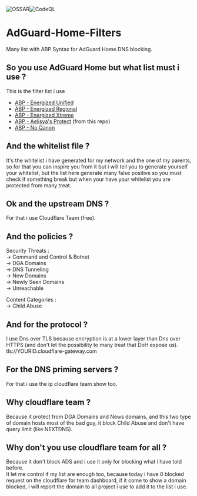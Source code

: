![OSSAR](https://github.com/michaelb-ae/AdGuard-Home-Filters/workflows/OSSAR/badge.svg)![CodeQL](https://github.com/michaelb-ae/AdGuard-Home-Filters/workflows/CodeQL/badge.svg)
# AdGuard-Home-Filters
Many list with ABP Syntax for AdGuard Home DNS blocking.

## So you use AdGuard Home but what list must i use ?
This is the filter list i use
- [ABP - Energized Unified](https://block.energized.pro/unified/formats/filter)
- [ABP - Energized Regional](https://block.energized.pro/extensions/regional/formats/filter)
- [ABP - Energized Xtreme](https://block.energized.pro/extensions/xtreme/formats/filter)
- [ABP - Aelisya's Protect](https://github.com/michaelb-ae/AdGuard-Home-Filters/raw/main/AdGuard-Home/Aelisya's-Protect.abp) (from this repo)
- [ABP - No Qanon](https://raw.githubusercontent.com/rimu/no-qanon/master/adblock.txt)

## And the whitelist file ?
It's the whitelist i have generated for my network and the one of my parents, so for that you can inspire you from it but i will tell you to generate yourself your whitelist, but the list here generate many false positive so you must check if something break but when your have your whitelist you are protected from many treat.

## Ok and the upstream DNS ?
For that i use Cloudflare Team (free).

## And the policies ?
Security Threats :\
-> Command and Control & Botnet\
-> DGA Domains\
-> DNS Tunneling\
-> New Domains\
-> Newly Seen Domains\
-> Unreachable

Content Categories :\
-> Child Abuse

## And for the protocol ?
I use Dns over TLS because encryption is at a lower layer than Dns over HTTPS (and don't let the possibility to many treat that DoH expose us).\
tls://YOURID.cloudflare-gateway.com

## For the DNS priming servers ?
For that i use the ip cloudflare team show too.

## Why cloudflare team ?
Because it protect from DGA Domains and News domains, and this two type of domain hosts most of the bad guy, it block Child Abuse and don't have query limit (like NEXTDNS).

## Why don't you use cloudflare team for all ?
Because it don't block ADS and i use it only for blocking what i have told before.\
It let me control if my list are enough too, because today i have 0 blocked request on the cloudflare for team dashboard, if it come to show a domain blocked, i will report the domain to all project i use to add it to the list i use.
